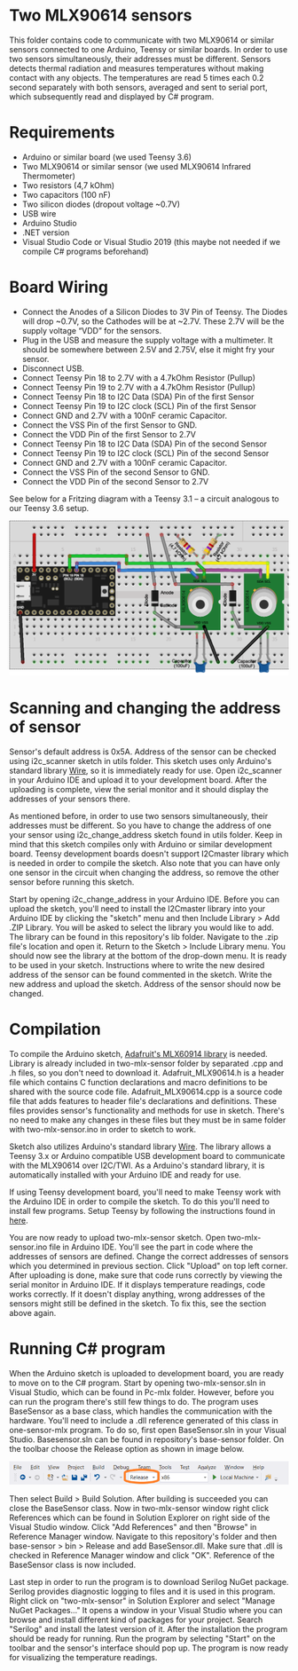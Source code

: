 # Two MLX90614 sensors

This folder contains code to communicate with two MLX90614 or similar sensors connected to one Arduino, Teensy or similar boards. In order to use two sensors simultaneously, their addresses must be different. Sensors detects thermal radiation and measures temperatures without making contact with any objects. The temperatures are read 5 times each 0.2 second separately with both sensors, averaged and sent to serial port, which subsequently read and displayed by C# program.

# Requirements

- Arduino or similar board (we used Teensy 3.6)
- Two MLX90614 or similar sensor (we used MLX90614 Infrared Thermometer)
- Two resistors (4,7 kOhm)
- Two capacitors (100 nF)
- Two silicon diodes (dropout voltage ~0.7V)
- USB wire
- Arduino Studio
- .NET version
- Visual Studio Code or Visual Studio 2019 (this maybe not needed if we compile C# programs beforehand)

# Board Wiring

- Connect the Anodes of a Silicon Diodes to 3V Pin of Teensy. The Diodes will drop ~0.7V, so the Cathodes will be at ~2.7V. These 2.7V will be the supply voltage “VDD” for the sensors.
- Plug in the USB and measure the supply voltage with a multimeter. It should be somewhere between 2.5V and 2.75V, else it might fry your sensor.
- Disconnect USB.
- Connect Teensy Pin 18 to 2.7V with a 4.7kOhm Resistor (Pullup)
- Connect Teensy Pin 19 to 2.7V with a 4.7kOhm Resistor (Pullup)
- Connect Teensy Pin 18 to I2C Data (SDA) Pin of the first Sensor
- Connect Teensy Pin 19 to I2C clock (SCL) Pin of the first Sensor
- Connect GND and 2.7V with a 100nF ceramic Capacitor.
- Connect the VSS Pin of the first Sensor to GND.
- Connect the VDD Pin of the first Sensor to 2.7V
- Connect Teensy Pin 18 to I2C Data (SDA) Pin of the second Sensor
- Connect Teensy Pin 19 to I2C clock (SCL) Pin of the second Sensor
- Connect GND and 2.7V with a 100nF ceramic Capacitor.
- Connect the VSS Pin of the second Sensor to GND.
- Connect the VDD Pin of the second Sensor to 2.7V

 See below for a Fritzing diagram with a Teensy 3.1 – a circuit analogous to our Teensy 3.6 setup.

 ![Two MLX Sensors board](../../Docs/Images/TwoMlxSensors.png)

# Scanning and changing the address of sensor

Sensor's default address is 0x5A. Address of the sensor can be checked using i2c_scanner sketch in utils folder. This sketch uses only Arduino's standard library [Wire](https://www.arduino.cc/en/Reference/Wire), so it is immediately ready for use. Open i2c_scanner in your Arduino IDE and upload it to your development board. After the uploading is complete, view the serial monitor and it should display the addresses of your sensors there.

As mentioned before, in order to use two sensors simultaneously, their addresses must be different. So you have to change the address of one your sensor using i2c_change_address sketch found in utils folder. Keep in mind that this sketch compiles only with Arduino or similar development board. Teensy development boards doesn't support I2Cmaster library which is needed in order to compile the sketch. Also note that you can have only one sensor in the circuit when changing the address, so remove the other sensor before running this sketch.

Start by opening i2c_change_address in your Arduino IDE. Before you can upload the sketch, you'll need to install the I2Cmaster library into your Arduino IDE by clicking the "sketch" menu and then Include Library > Add .ZIP Library. You will be asked to select the library you would like to add. The library can be found in this repository's lib folder. Navigate to the .zip file's location and open it. Return to the Sketch > Include Library menu. You should now see the library at the bottom of the drop-down menu. It is ready to be used in your sketch. Instructions where to write the new desired address of the sensor can be found commented in the sketch. Write the new address and upload the sketch. Address of the sensor should now be changed.

# Compilation

To compile the Arduino sketch, [Adafruit's MLX60914 library](https://github.com/adafruit/Adafruit-MLX90614-Library) is needed. Library is already included in two-mlx-sensor folder by separated .cpp and .h files, so you don't need to download it. Adafruit_MLX90614.h is a header file which contains C function declarations and macro definitions to be shared with the source code file. Adafruit_MLX90614.cpp is a source code file that adds features to header file's declarations and definitions. These files provides sensor's functionality and methods for use in sketch. There's no need to make any changes in these files but they must be in same folder with two-mlx-sensor.ino in order to sketch to work.

Sketch also utilizes Arduino's standard library [Wire](https://www.arduino.cc/en/Reference/Wire). The library allows a Teensy 3.x or Arduino compatible USB development board to communicate with the MLX90614 over I2C/TWI. As a Arduino's standard library, it is automatically installed with your Arduino IDE and ready for use. 

If using Teensy development board, you'll need to make Teensy work with the Arduino IDE in order to compile the sketch. To do this you'll need to install few programs. Setup Teensy by following the instructions found in [here](https://www.pjrc.com/teensy/tutorial.html). 

You are now ready to upload two-mlx-sensor sketch. Open two-mlx-sensor.ino file in Arduino IDE. You'll see the part in code where the addresses of sensors are defined. Change the correct addresses of sensors which you determined in previous section. Click "Upload" on top left corner. After uploading is done, make sure that code runs correctly by viewing the serial monitor in Arduino IDE. If it displays temperature readings, code works correctly. If it doesn't display anything, wrong addresses of the sensors might still be defined in the sketch. To fix this, see the section above again.

# Running C# program

When the Arduino sketch is uploaded to development board, you are ready to move on to the C# program. Start by opening two-mlx-sensor.sln in Visual Studio, which can be found in Pc-mlx folder. However, before you can run the program there's still few things to do. The program uses BaseSensor as a base class, which handles the communication with the hardware. You'll need to include a .dll reference generated of this class in one-sensor-mlx program. To do so, first open BaseSensor.sln in your Visual Studio. Basesensor.sln can be found in repository's base-sensor folder. On the toolbar choose the Release option as shown in image below.

![Release Build Configuration](../../Docs/Images/toolbarbuildconfiguration.png)

Then select Build > Build Solution. After building is succeeded you can close the BaseSensor class. Now in two-mlx-sensor window right click References which can be found in Solution Explorer on right side of the Visual Studio window. Click "Add References" and then "Browse" in Reference Manager window. Navigate to this repository's folder and then base-sensor > bin > Release and add BaseSensor.dll. Make sure that .dll is checked in Reference Manager window and click "OK". Reference of the BaseSensor class is now included.

Last step in order to run the program is to download Serilog NuGet package. Serilog provides diagnostic logging to files and it is used in this program. Right click on "two-mlx-sensor" in Solution Explorer and select "Manage NuGet Packages..." It opens a window in your Visual Studio where you can browse and install different kind of packages for your project. Search "Serilog" and install the latest version of it. After the installation the program should be ready for running. Run the program by selecting "Start" on the toolbar and the sensor's interface should pop up. The program is now ready for visualizing the temperature readings.
